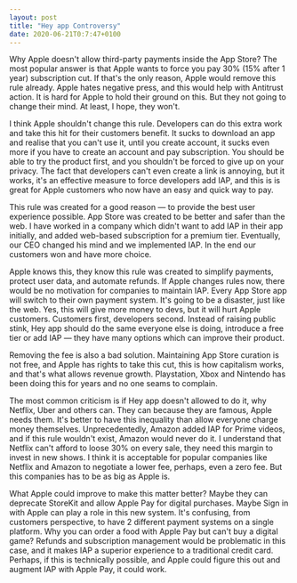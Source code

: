 ```yaml
---
layout: post
title: "Hey app Controversy"
date: 2020-06-21T0:7:47+0100
---
```


Why Apple doesn't allow third-party payments inside the App Store? The most popular answer is that Apple wants to force you pay 30% (15% after 1 year) subscription cut. If that's the only reason, Apple would remove this rule already. Apple hates negative press, and this would help with Antitrust action. It is hard for Apple to hold their ground on this. But they not going to change their mind. At least, I hope, they won't. 

I think Apple shouldn't change this rule. Developers can do this extra work and take this hit for their customers benefit. It sucks to download an app and realise that you can't use it, until you create account, it sucks even more if you have to create an account and pay subscription. You should be able to try the product first, and you shouldn't be forced to give up on your privacy. The fact that developers can't even create a link is annoying, but it works, it's an effective measure to force developers add IAP, and this is is great for Apple customers who now have an easy and quick way to pay.

This rule was created for a good reason — to provide the best user experience possible. App Store was created to be better and safer than the web. I have worked in a company which didn't want to add IAP in their app initially, and added web-based subscription for a premium tier. Eventually, our CEO changed his mind and we implemented IAP. In the end our customers won and have more choice. 

Apple knows this, they know this rule was created to simplify payments, protect user data, and automate refunds. If Apple changes rules now, there would be no motivation for companies to maintain IAP. Every App Store app will switch to their own payment system. It's going to be a disaster, just like the web. Yes, this will give more money to devs, but it will hurt Apple customers. Customers first, developers second. Instead of raising public stink, Hey app should do the same everyone else is doing, introduce a free tier or add IAP — they have many options which can improve their product.

Removing the fee is also a bad solution. Maintaining App Store curation is not free, and Apple has rights to take this cut, this is how capitalism works, and that's what allows revenue growth. Playstation, Xbox and Nintendo has been doing this for years and no one seams to complain.

The most common criticism is if Hey app doesn't allowed to do it, why Netflix, Uber and others can. They can because they are famous, Apple needs them. It's better to have this inequality than allow everyone charge money themselves. Unprecedentedly, Amazon added IAP for Prime videos, and if this rule wouldn't exist, Amazon would never do it. I understand that Netflix can't afford to loose 30% on every sale, they need this margin to invest in new shows. I think it is acceptable for popular companies like Netflix and Amazon to negotiate a lower fee, perhaps, even a zero fee. But this companies has to be as big as Apple is.

What Apple could improve to make this matter better? Maybe they can deprecate StoreKit and allow Apple Pay for digital purchases. Maybe Sign in with Apple can play a role in this new system. It's confusing, from customers perspective, to have 2 different payment systems on a single platform. Why you can order a food with Apple Pay but can't buy a digital game? Refunds and subscription management would be problematic in this case, and it makes IAP a superior experience to a traditional credit card. Perhaps, if this is technically possible, and Apple could figure this out and augment IAP with Apple Pay, it could work. 
